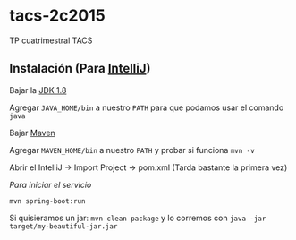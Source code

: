 # tacs-2c2015
TP cuatrimestral TACS

## Instalación (Para [IntelliJ](https://www.jetbrains.com/idea/download/))

Bajar la [JDK 1.8](http://www.oracle.com/technetwork/java/javase/downloads/jdk8-downloads-2133151.html)

Agregar ```JAVA_HOME/bin``` a nuestro ```PATH``` para que podamos usar el comando ```java```

Bajar [Maven](http://maven.apache.org/download.cgi)

Agregar ```MAVEN_HOME/bin``` a nuestro ```PATH``` y probar si funciona ```mvn -v``` 

Abrir el IntelliJ -> Import Project -> pom.xml (Tarda bastante la primera vez)

*Para iniciar el servicio*

```mvn spring-boot:run```

Si quisieramos un jar: ```mvn clean package``` y lo corremos con ```java -jar target/my-beautiful-jar.jar```